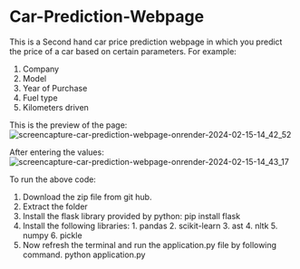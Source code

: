 # Car-Prediction-Webpage

This is a Second hand car price prediction webpage in which you predict the price of a car based on certain parameters.
For example:
1. Company
2. Model
3. Year of Purchase
4. Fuel type
5. Kilometers driven

This is the preview of the page: 
![screencapture-car-prediction-webpage-onrender-2024-02-15-14_42_52](https://github.com/Khushi266/Car-Prediction-Webpage/assets/142587660/6c8674fc-152d-40f9-bf1b-cb2911a674de)

After entering the values:
![screencapture-car-prediction-webpage-onrender-2024-02-15-14_43_17](https://github.com/Khushi266/Car-Prediction-Webpage/assets/142587660/c06cb71b-91f2-4560-9666-164c29e09e2c)

To run the above code:
1. Download the zip file from git hub.
2. Extract the folder
3. Install the flask library provided by python:
         pip install flask
4. Install the following libraries:
         1. pandas
         2. scikit-learn
         3. ast
         4. nltk
         5. numpy
         6. pickle
6. Now refresh the terminal and run the application.py file by following command.
         python application.py
